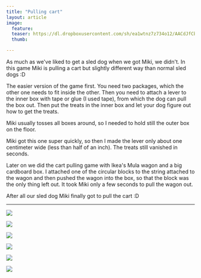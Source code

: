 ```yaml
---
title: "Pulling cart"
layout: article
image:
  feature:
  teaser: https://dl.dropboxusercontent.com/sh/ea1wtnz7z734o12/AACdJfCbzqMKQuUC2HaoqNAFa/aktivointi/kaksi-laatikkoa-sisakkain/DSC42890-245px.jpg
  thumb:

---
```


As much as we've liked to get a sled dog when we got Miki, we didn't. In this game Miki is pulling a cart but slightly different way than normal sled dogs :D

The easier version of the game first. You need two packages, which the other one needs to fit inside the other. Then you need to attach a lever to the inner box with tape or glue (I used tape), from which the dog can pull the box out. Then put the treats in the inner box and let your dog figure out how to get the treats.

Miki usually tosses all boxes around, so I needed to hold still the outer box on the floor.

Miki got this one super quickly, so then I made the lever only about one centimeter wide (less than half of an inch). The treats still vanished in seconds.

Later on we did the cart pulling game with Ikea's Mula wagon and a big cardboard box. I attached one of the circular blocks to the string attached to the wagon and then pushed the wagon into the box, so that the block was the only thing left out. It took Miki only a few seconds to pull the wagon out.

After all our sled dog Miki finally got to pull the cart :D

---

[![](https://dl.dropboxusercontent.com/sh/ea1wtnz7z734o12/AADEQZcyBkksDtlYzWTgopVBa/aktivointi/karryn-vetaminen/DSC29067_2-800px.jpg)](https://dl.dropboxusercontent.com/sh/ea1wtnz7z734o12/AAAfTJ9AAqUG0wADx860abpOa/aktivointi/karryn-vetaminen/DSC29067_2.jpg)

[![](https://dl.dropboxusercontent.com/sh/ea1wtnz7z734o12/AAA-VpCHDBdM1bicxwQFdue7a/aktivointi/karryn-vetaminen/DSC29055_2-800px.jpg)](https://dl.dropboxusercontent.com/sh/ea1wtnz7z734o12/AACeDfFF9NJ7p6nOxpUuX60ha/aktivointi/karryn-vetaminen/DSC29055_2.jpg)

[![](https://dl.dropboxusercontent.com/sh/ea1wtnz7z734o12/AAATmOgorQd8kThTAJyuO4R5a/aktivointi/karryn-vetaminen/DSC42862-800px.jpg)](https://dl.dropboxusercontent.com/sh/ea1wtnz7z734o12/AABvriuAQbo80zzOmp0eNU2Oa/aktivointi/karryn-vetaminen/DSC42862.jpg)

[![](https://dl.dropboxusercontent.com/sh/ea1wtnz7z734o12/AADoS8H8wDz-no0D51Eypgbna/aktivointi/karryn-vetaminen/DSC42890-800px.jpg)](https://dl.dropboxusercontent.com/sh/ea1wtnz7z734o12/AADmXWELk_EDYcu_ONdTk1a8a/aktivointi/karryn-vetaminen/DSC42890.jpg)

[![](https://dl.dropboxusercontent.com/sh/ea1wtnz7z734o12/AABHmzHkp6Cb8j0M5pn1YH8Ia/aktivointi/karryn-vetaminen/DSC42919-800px.jpg)](https://dl.dropboxusercontent.com/sh/ea1wtnz7z734o12/AAC1YtUeSLOZ2uTT4cWz64mTa/aktivointi/karryn-vetaminen/DSC42919.jpg)

[![](https://dl.dropboxusercontent.com/sh/ea1wtnz7z734o12/AAAp3zoa5J6Fwts7ir_s0szma/aktivointi/karryn-vetaminen/DSC42929-800px.jpg)](https://dl.dropboxusercontent.com/sh/ea1wtnz7z734o12/AAABiZEG1DbKKXd7hqe_elp5a/aktivointi/karryn-vetaminen/DSC42929.jpg)

